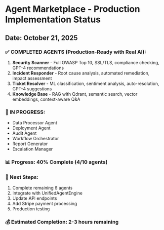 # Agent Marketplace - Production Implementation Status

## Date: October 21, 2025

### ✅ COMPLETED AGENTS (Production-Ready with Real AI):

1. **Security Scanner** - Full OWASP Top 10, SSL/TLS, compliance checking, GPT-4 recommendations
2. **Incident Responder** - Root cause analysis, automated remediation, impact assessment
3. **Ticket Resolver** - ML classification, sentiment analysis, auto-resolution, GPT-4 suggestions
4. **Knowledge Base** - RAG with Qdrant, semantic search, vector embeddings, context-aware Q&A

### 🚧 IN PROGRESS:
- Data Processor Agent
- Deployment Agent  
- Audit Agent
- Workflow Orchestrator
- Report Generator
- Escalation Manager

### 📊 Progress: 40% Complete (4/10 agents)

### 🎯 Next Steps:
1. Complete remaining 6 agents
2. Integrate with UnifiedAgentEngine
3. Update API endpoints
4. Add Stripe payment processing
5. Production testing

### 💰 Estimated Completion: 2-3 hours remaining
